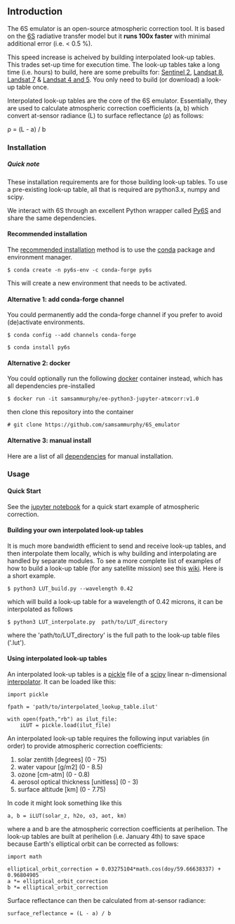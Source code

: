 ## Introduction

The 6S emulator is an open-source atmospheric correction tool. It is based on the [6S](http://modis-sr.ltdri.org/pages/6SCode.html) radiative transfer model but it **runs 100x faster** with minimal additional error (i.e. < 0.5 %).

This speed increase is acheived by building interpolated look-up tables. This trades set-up time for execution time. The look-up tables take a long time (i.e. hours) to build, here are some prebuilts for: [Sentinel 2](https://www.dropbox.com/s/aq873gil0ph47fm/S2A_MSI.zip?dl=1), [Landsat 8](https://www.dropbox.com/s/49ikr48d2qqwkhm/LANDSAT_OLI.zip?dl=1), [Landsat 7](https://www.dropbox.com/s/z6vv55cz5tow6tj/LANDSAT_ETM.zip?dl=1) & [Landsat 4 and 5](https://www.dropbox.com/s/uyiab5r9kl50m2f/LANDSAT_TM.zip?dl=1). You only need to build (or download) a look-up table once.
 
Interpolated look-up tables are the core of the 6S emulator. Essentially, they are used to calculate atmospheric correction coefficients (a, b) which convert at-sensor radiance (L) to surface reflectance (ρ) as follows:

ρ = (L - a) / b

### Installation

##### Quick note

These installation requirements are for those building look-up tables. To use a pre-existing look-up table, all that is required are python3.x, numpy and scipy.

We interact with 6S through an excellent Python wrapper called [Py6S](http://py6s.readthedocs.io/en/latest/index.html) and share the same dependencies. 

#### Recommended installation

The [recommended installation](http://py6s.readthedocs.io/en/latest/installation.html) method is to use the [conda](https://conda.io/docs/install/quick.html) package and environment manager.

`$ conda create -n py6s-env -c conda-forge py6s`

This will create a new environment that needs to be activated.

#### Alternative 1: add conda-forge channel

You could permanently add the conda-forge channel if you prefer to avoid (de)activate environments.

`$ conda config --add channels conda-forge`

`$ conda install py6s`

#### Alternative 2: docker

You could optionally run the following [docker](https://www.docker.com/) container instead, which has all dependencies pre-installed

`$ docker run -it samsammurphy/ee-python3-jupyter-atmcorr:v1.0`

then clone this repository into the container

`# git clone https://github.com/samsammurphy/6S_emulator`

#### Alternative 3: manual install

Here are a list of all [dependencies](https://github.com/samsammurphy/6S_emulator/wiki/Dependencies) for manual installation.

### Usage

#### Quick Start

See the [jupyter notebook](https://github.com/samsammurphy/6S_emulator/blob/master/jupyter_notebooks/atmcorr_example.ipynb) for a quick start example of atmospheric correction. 

#### Building your own interpolated look-up tables

It is much more bandwidth efficient to send  and receive look-up tables, and then interpolate them locally, which is why building and interpolating are handled by separate modules. To see a more complete list of examples of how to build a look-up table (for any satellite mission) see this [wiki](https://github.com/samsammurphy/6S_emulator/wiki/Build-examples). Here is a short example.

`$ python3 LUT_build.py --wavelength 0.42`

which will build a look-up table for a wavelength of 0.42 microns, it can be interpolated as follows

`$ python3 LUT_interpolate.py  path/to/LUT_directory`

where the 'path/to/LUT_directory' is the full path to the look-up table files ('.lut').

#### Using interpolated look-up tables

An interpolated look-up tables is a [pickle](https://docs.python.org/3/library/pickle.html) file of a [scipy](https://www.scipy.org/) linear n-dimensional [interpolator](https://docs.scipy.org/doc/scipy-0.19.0/reference/generated/scipy.interpolate.LinearNDInterpolator.html). It can be loaded like this:

```
import pickle

fpath = 'path/to/interpolated_lookup_table.ilut'

with open(fpath,"rb") as ilut_file:
    iLUT = pickle.load(ilut_file)
```

An interpolated look-up table requires the following input variables (in order) to provide atmospheric correction coefficients:

1. solar zentith [degrees] (0 - 75)
2. water vapour [g/m2] (0 - 8.5)
3. ozone [cm-atm] (0 - 0.8)
4. aerosol optical thickness [unitless] (0 - 3)
5. surface altitude [km] (0 - 7.75)

In code it might look something like this

`a, b = iLUT(solar_z, h2o, o3, aot, km)`

where a and b are the atmospheric correction coefficients at perihelion. The look-up tables are built at perihelion (i.e. January 4th) to save space because Earth's elliptical orbit can be corrected as follows:

```
import math

elliptical_orbit_correction = 0.03275104*math.cos(doy/59.66638337) + 0.96804905
a *= elliptical_orbit_correction
b *= elliptical_orbit_correction
```

Surface reflectance can then be calculated from at-sensor radiance:

`surface_reflectance = (L - a) / b`
